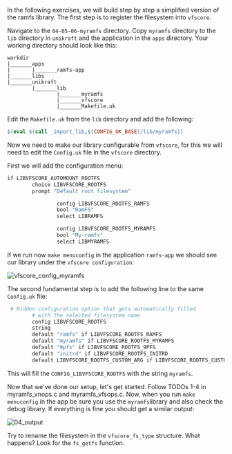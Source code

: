 In the following exercises, we will build step by step a simplified version of the ramfs library.
The first step is to register the filesystem into `vfscore`.

Navigate to the `04-05-06-myramfs` directory.
Copy `myramfs` directory to the `lib` directory in `unikraft` and the application in the `apps` directory.
Your working directory should look like this:

```console
workdir
|_______apps
|       |_______ramfs-app
|_______libs
|_______unikraft
        |_______lib
                |_______myramfs
                |_______vfscore
                |_______Makefile.uk
```

Edit the `Makefile.uk` from the `lib` directory and add the following:

```Makefile
$(eval $(call _import_lib,$(CONFIG_UK_BASE)/lib/myramfs))
```

Now we need to make our library configurable from `vfscore`, for this we will need to edit the `Config.uk` file in the `vfscore` directory.

First we will add the configuration menu:

```Makefile
if LIBVFSCORE_AUTOMOUNT_ROOTFS
        choice LIBVFSCORE_ROOTFS
        prompt "Default root filesystem"

                config LIBVFSCORE_ROOTFS_RAMFS
                bool "RamFS"
                select LIBRAMFS

                config LIBVFSCORE_ROOTFS_MYRAMFS
                bool "My-ramfs"
                select LIBMYRAMFS
```

If we run now `make menuconfig` in the application `ramfs-app` we should see our library under the `vfscore configuration`:

![vfscore_config_myramfs](/community/hackathons/sessions/advanced-app-porting/images/vfscore_config_myramfs.png)

The second fundamental step is to add the following line to the same `Config.uk` file:
```Makefile
 # Hidden configuration option that gets automatically filled
        # with the selected filesystem name
        config LIBVFSCORE_ROOTFS
        string
        default "ramfs" if LIBVFSCORE_ROOTFS_RAMFS
        default "myramfs" if LIBVFSCORE_ROOTFS_MYRAMFS
        default "9pfs" if LIBVFSCORE_ROOTFS_9PFS
        default "initrd" if LIBVFSCORE_ROOTFS_INITRD
        default LIBVFSCORE_ROOTFS_CUSTOM_ARG if LIBVFSCORE_ROOTFS_CUSTOM
```

This will fill the `CONFIG_LIBVFSCORE_ROOTFS` with the string `myramfs`.

Now that we've done our setup, let's get started.
Follow TODOs 1-4 in myramfs_vnops.c and myramfs_vfsops.c.
Now, when you run `make menuconfig` in the app be sure you use the `myramfs`library and also check the debug library.
If everything is fine you should get a similar output:

![04_output](/community/hackathons/sessions/advanced-app-porting/images/04_output.png)

Try to rename the filesystem in the `vfscore_fs_type` structure. What happens? Look for the `fs_getfs` function.